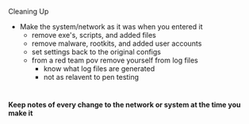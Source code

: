 Cleaning Up

* Make the system/network as it was when you entered it 
	* remove exe's, scripts, and added files
	* remove malware, rootkits, and added user accounts 
	* set settings back to the original configs 
	* from a red team pov remove yourself from log files 
		* know what log files are generated 
		* not as relavent to pen testing 
#
**Keep notes of every change to the network or system at the time you make it**